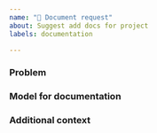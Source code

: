 ```yaml
---
name: "📕 Document request"
about: Suggest add docs for project
labels: documentation

---
```

<!--
Welcome! Thanks for thinking of a way to improve our project. If this solves a problem for you, then it probably solves that problem for lots of people! So the whole community will benefit from this request.

Before creating a new feature request please search the issues for relevant feature requests.
-->

### Problem

<!-- Provide a clear and concise description of what problem this feature will solve. For example:

* I'm always frustrated when [...] because [...]
* I would like it if [...] happened when I [...] because [...]
-->

### Model for documentation

<!-- Provide a clear and concise description of the model for documentation. For example:

* Add a tutorial on [...]
* Need to clearify [...]
* How to use [...]
-->

### Additional context

<!-- Add any other context or screenshots about the feature request here. You can also include links to examples of other programs that have something similar to your request. For example:

* Another project [...] solved this by [...]
* I found [...] already in [...] but [...]
-->